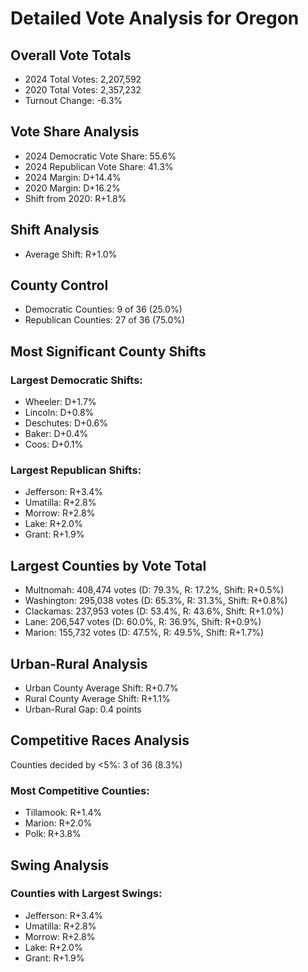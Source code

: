 # Detailed Vote Analysis for Oregon

## Overall Vote Totals

* 2024 Total Votes: 2,207,592
* 2020 Total Votes: 2,357,232
* Turnout Change: -6.3%

## Vote Share Analysis

* 2024 Democratic Vote Share: 55.6%
* 2024 Republican Vote Share: 41.3%
* 2024 Margin: D+14.4%
* 2020 Margin: D+16.2%
* Shift from 2020: R+1.8%

## Shift Analysis

* Average Shift: R+1.0%

## County Control

* Democratic Counties: 9 of 36 (25.0%)
* Republican Counties: 27 of 36 (75.0%)

## Most Significant County Shifts

### Largest Democratic Shifts:
* Wheeler: D+1.7%
* Lincoln: D+0.8%
* Deschutes: D+0.6%
* Baker: D+0.4%
* Coos: D+0.1%

### Largest Republican Shifts:
* Jefferson: R+3.4%
* Umatilla: R+2.8%
* Morrow: R+2.8%
* Lake: R+2.0%
* Grant: R+1.9%

## Largest Counties by Vote Total

* Multnomah: 408,474 votes (D: 79.3%, R: 17.2%, Shift: R+0.5%)
* Washington: 295,038 votes (D: 65.3%, R: 31.3%, Shift: R+0.8%)
* Clackamas: 237,953 votes (D: 53.4%, R: 43.6%, Shift: R+1.0%)
* Lane: 206,547 votes (D: 60.0%, R: 36.9%, Shift: R+0.9%)
* Marion: 155,732 votes (D: 47.5%, R: 49.5%, Shift: R+1.7%)

## Urban-Rural Analysis

* Urban County Average Shift: R+0.7%
* Rural County Average Shift: R+1.1%
* Urban-Rural Gap: 0.4 points

## Competitive Races Analysis

Counties decided by <5%: 3 of 36 (8.3%)

### Most Competitive Counties:
* Tillamook: R+1.4%
* Marion: R+2.0%
* Polk: R+3.8%

## Swing Analysis

### Counties with Largest Swings:
* Jefferson: R+3.4%
* Umatilla: R+2.8%
* Morrow: R+2.8%
* Lake: R+2.0%
* Grant: R+1.9%

